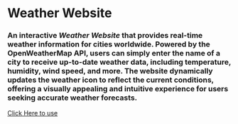 # Weather Website
### An interactive *Weather Website* that provides real-time weather information for cities worldwide. Powered by the OpenWeatherMap API, users can simply enter the name of a city to receive up-to-date weather data, including temperature, humidity, wind speed, and more. The website dynamically updates the weather icon to reflect the current conditions, offering a visually appealing and intuitive experience for users seeking accurate weather forecasts.

[Click Here to use](https://saddabcodes.github.io/Weather-App/)